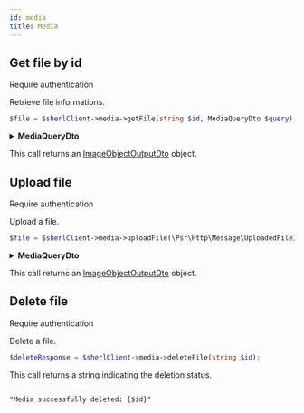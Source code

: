 ```yaml
---
id: media
title: Media
---
```


## Get file by id

<span class="badge badge--warning">Require authentication</span>

Retrieve file informations.

```php
$file = $sherlClient->media->getFile(string $id, MediaQueryDto $query);
```

<details>
<summary><b>MediaQueryDto</b></summary>

|   Fields   |   Type   |      Required      |             Description              |
| :--------: | :------: | :----------------: | :----------------------------------: |
|   **id**   |  string  | :white_check_mark: | The unique identifier for the media  |
| **domain** |  string  | :white_check_mark: | The domain associated with the media |
|  **type**  | TypeEnum |        :x:         |   The type of the media (optional)   |

</details>

This call returns an [ImageObjectOutputDto](media-types#ImageObjectOutputDto) object.

## Upload file

<span class="badge badge--warning">Require authentication</span>

Upload a file.

```php
$file = $sherlClient->media->uploadFile(\Psr\Http\Message\UploadedFileInterface $formData, MediaQueryDto $query);
```

<details>
<summary><b>MediaQueryDto</b></summary>

|   Fields   |   Type   |      Required      |             Description              |
| :--------: | :------: | :----------------: | :----------------------------------: |
|   **id**   |  string  | :white_check_mark: | The unique identifier for the media  |
| **domain** |  string  | :white_check_mark: | The domain associated with the media |
|  **type**  | TypeEnum |        :x:         |   The type of the media (optional)   |

</details>

This call returns an [ImageObjectOutputDto](media-types#ImageObjectOutputDto) object.

## Delete file

<span class="badge badge--warning">Require authentication</span>

Delete a file.

```php
$deleteResponse = $sherlClient->media->deleteFile(string $id);
```

This call returns a string indicating the deletion status.

```

"Media successfully deleted: {$id}"
```
